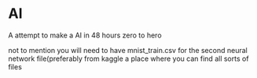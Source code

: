 # AI
A attempt to make a AI in 48 hours zero to hero

not to mention you will need to have mnist_train.csv for the second neural network file(preferably from kaggle a place where you can find all sorts of files


